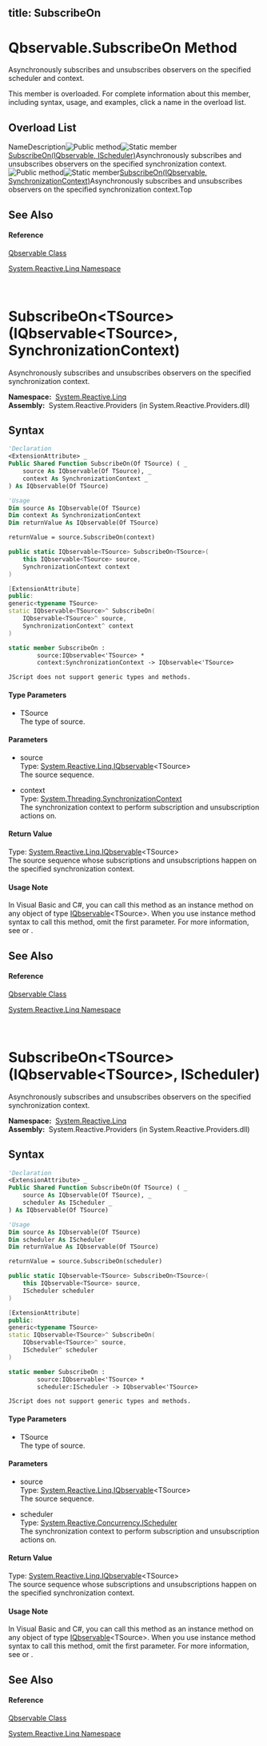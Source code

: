 title: SubscribeOn
---
# Qbservable.SubscribeOn Method

Asynchronously subscribes and unsubscribes observers on the specified scheduler and context.

This member is overloaded. For complete information about this member, including syntax, usage, and examples, click a name in the overload list.

## Overload List

NameDescription![Public method](https://reactiveui.net/assets/img/Hh303103.pubmethod(en-us,VS.103).gif "Public method")![Static member](https://reactiveui.net/assets/img/Hh244319.static(en-us,VS.103).gif "Static member")[SubscribeOn<TSource>(IQbservable<TSource>, IScheduler)](https://msdn.microsoft.com/en-us/library/m:system.reactive.linq.qbservable.subscribeon%60%601(system.reactive.linq.iqbservable%7b%60%600%7d%2csystem.reactive.concurrency.ischeduler)(v=VS.103))Asynchronously subscribes and unsubscribes observers on the specified synchronization context.![Public method](https://reactiveui.net/assets/img/Hh303103.pubmethod(en-us,VS.103).gif "Public method")![Static member](https://reactiveui.net/assets/img/Hh244319.static(en-us,VS.103).gif "Static member")[SubscribeOn<TSource>(IQbservable<TSource>, SynchronizationContext)](https://msdn.microsoft.com/en-us/library/m:system.reactive.linq.qbservable.subscribeon%60%601(system.reactive.linq.iqbservable%7b%60%600%7d%2csystem.threading.synchronizationcontext)(v=VS.103))Asynchronously subscribes and unsubscribes observers on the specified synchronization context.Top

## See Also

#### Reference

[Qbservable Class](Qbservable/Qbservable)

[System.Reactive.Linq Namespace](System.Reactive.Linq/System.Reactive.Linq)



<br />

# SubscribeOn\<TSource\>(IQbservable\<TSource\>, SynchronizationContext)

Asynchronously subscribes and unsubscribes observers on the specified synchronization context.

**Namespace:**  [System.Reactive.Linq](System.Reactive.Linq/System.Reactive.Linq)  
**Assembly:**  System.Reactive.Providers (in System.Reactive.Providers.dll)

## Syntax

```vb
'Declaration
<ExtensionAttribute> _
Public Shared Function SubscribeOn(Of TSource) ( _
    source As IQbservable(Of TSource), _
    context As SynchronizationContext _
) As IQbservable(Of TSource)
```

```vb
'Usage
Dim source As IQbservable(Of TSource)
Dim context As SynchronizationContext
Dim returnValue As IQbservable(Of TSource)

returnValue = source.SubscribeOn(context)
```

```csharp
public static IQbservable<TSource> SubscribeOn<TSource>(
    this IQbservable<TSource> source,
    SynchronizationContext context
)
```

```c++
[ExtensionAttribute]
public:
generic<typename TSource>
static IQbservable<TSource>^ SubscribeOn(
    IQbservable<TSource>^ source, 
    SynchronizationContext^ context
)
```

```fsharp
static member SubscribeOn : 
        source:IQbservable<'TSource> * 
        context:SynchronizationContext -> IQbservable<'TSource> 
```

```jscript
JScript does not support generic types and methods.
```

#### Type Parameters

- TSource  
  The type of source.

#### Parameters

- source  
  Type: [System.Reactive.Linq.IQbservable](IQbservable/IQbservable(TSource))\<TSource\>  
  The source sequence.

- context  
  Type: [System.Threading.SynchronizationContext](https://msdn.microsoft.com/en-us/library/wx31754f)  
  The synchronization context to perform subscription and unsubscription actions on.

#### Return Value

Type: [System.Reactive.Linq.IQbservable](IQbservable/IQbservable(TSource))\<TSource\>  
The source sequence whose subscriptions and unsubscriptions happen on the specified synchronization context.

#### Usage Note

In Visual Basic and C\#, you can call this method as an instance method on any object of type [IQbservable](IQbservable/IQbservable(TSource))\<TSource\>. When you use instance method syntax to call this method, omit the first parameter. For more information, see [](https://msdn.microsoft.com/en-us/library/Bb384936) or [](https://msdn.microsoft.com/en-us/library/Bb383977).

## See Also

#### Reference

[Qbservable Class](Qbservable/Qbservable)

[System.Reactive.Linq Namespace](System.Reactive.Linq/System.Reactive.Linq)



<br />

# SubscribeOn\<TSource\>(IQbservable\<TSource\>, IScheduler)

Asynchronously subscribes and unsubscribes observers on the specified synchronization context.

**Namespace:**  [System.Reactive.Linq](System.Reactive.Linq/System.Reactive.Linq)  
**Assembly:**  System.Reactive.Providers (in System.Reactive.Providers.dll)

## Syntax

```vb
'Declaration
<ExtensionAttribute> _
Public Shared Function SubscribeOn(Of TSource) ( _
    source As IQbservable(Of TSource), _
    scheduler As IScheduler _
) As IQbservable(Of TSource)
```

```vb
'Usage
Dim source As IQbservable(Of TSource)
Dim scheduler As IScheduler
Dim returnValue As IQbservable(Of TSource)

returnValue = source.SubscribeOn(scheduler)
```

```csharp
public static IQbservable<TSource> SubscribeOn<TSource>(
    this IQbservable<TSource> source,
    IScheduler scheduler
)
```

```c++
[ExtensionAttribute]
public:
generic<typename TSource>
static IQbservable<TSource>^ SubscribeOn(
    IQbservable<TSource>^ source, 
    IScheduler^ scheduler
)
```

```fsharp
static member SubscribeOn : 
        source:IQbservable<'TSource> * 
        scheduler:IScheduler -> IQbservable<'TSource> 
```

```jscript
JScript does not support generic types and methods.
```

#### Type Parameters

- TSource  
  The type of source.

#### Parameters

- source  
  Type: [System.Reactive.Linq.IQbservable](IQbservable/IQbservable(TSource))\<TSource\>  
  The source sequence.

- scheduler  
  Type: [System.Reactive.Concurrency.IScheduler](IScheduler/IScheduler)  
  The synchronization context to perform subscription and unsubscription actions on.

#### Return Value

Type: [System.Reactive.Linq.IQbservable](IQbservable/IQbservable(TSource))\<TSource\>  
The source sequence whose subscriptions and unsubscriptions happen on the specified synchronization context.

#### Usage Note

In Visual Basic and C\#, you can call this method as an instance method on any object of type [IQbservable](IQbservable/IQbservable(TSource))\<TSource\>. When you use instance method syntax to call this method, omit the first parameter. For more information, see [](https://msdn.microsoft.com/en-us/library/Bb384936) or [](https://msdn.microsoft.com/en-us/library/Bb383977).

## See Also

#### Reference

[Qbservable Class](Qbservable/Qbservable)

[System.Reactive.Linq Namespace](System.Reactive.Linq/System.Reactive.Linq)
